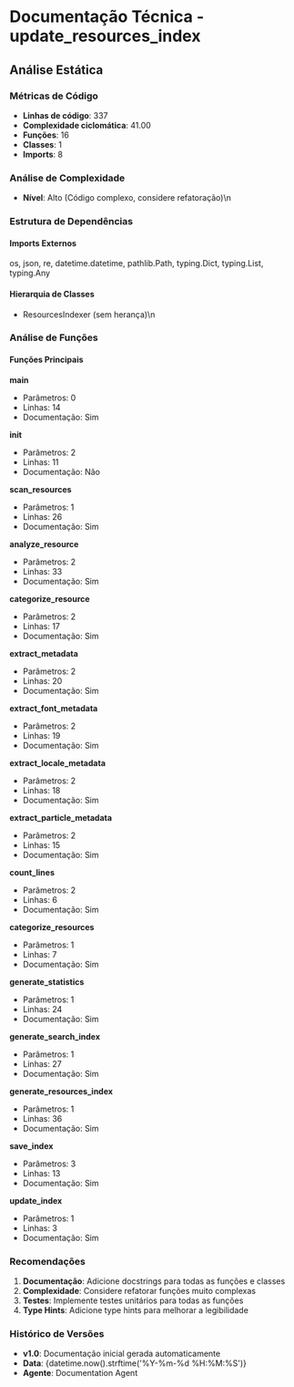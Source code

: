# Documentação Técnica - update_resources_index

## Análise Estática

### Métricas de Código
- **Linhas de código**: 337
- **Complexidade ciclomática**: 41.00
- **Funções**: 16
- **Classes**: 1
- **Imports**: 8

### Análise de Complexidade
- **Nível**: Alto (Código complexo, considere refatoração)\n
### Estrutura de Dependências

#### Imports Externos
os, json, re, datetime.datetime, pathlib.Path, typing.Dict, typing.List, typing.Any

#### Hierarquia de Classes
- ResourcesIndexer (sem herança)\n
### Análise de Funções

#### Funções Principais
**main**
- Parâmetros: 0
- Linhas: 14
- Documentação: Sim

**__init__**
- Parâmetros: 2
- Linhas: 11
- Documentação: Não

**scan_resources**
- Parâmetros: 1
- Linhas: 26
- Documentação: Sim

**analyze_resource**
- Parâmetros: 2
- Linhas: 33
- Documentação: Sim

**categorize_resource**
- Parâmetros: 2
- Linhas: 17
- Documentação: Sim

**extract_metadata**
- Parâmetros: 2
- Linhas: 20
- Documentação: Sim

**extract_font_metadata**
- Parâmetros: 2
- Linhas: 19
- Documentação: Sim

**extract_locale_metadata**
- Parâmetros: 2
- Linhas: 18
- Documentação: Sim

**extract_particle_metadata**
- Parâmetros: 2
- Linhas: 15
- Documentação: Sim

**count_lines**
- Parâmetros: 2
- Linhas: 6
- Documentação: Sim

**categorize_resources**
- Parâmetros: 1
- Linhas: 7
- Documentação: Sim

**generate_statistics**
- Parâmetros: 1
- Linhas: 24
- Documentação: Sim

**generate_search_index**
- Parâmetros: 1
- Linhas: 27
- Documentação: Sim

**generate_resources_index**
- Parâmetros: 1
- Linhas: 36
- Documentação: Sim

**save_index**
- Parâmetros: 3
- Linhas: 13
- Documentação: Sim

**update_index**
- Parâmetros: 1
- Linhas: 3
- Documentação: Sim

### Recomendações

1. **Documentação**: Adicione docstrings para todas as funções e classes
2. **Complexidade**: Considere refatorar funções muito complexas
3. **Testes**: Implemente testes unitários para todas as funções
4. **Type Hints**: Adicione type hints para melhorar a legibilidade

### Histórico de Versões

- **v1.0**: Documentação inicial gerada automaticamente
- **Data**: {datetime.now().strftime('%Y-%m-%d %H:%M:%S')}
- **Agente**: Documentation Agent

